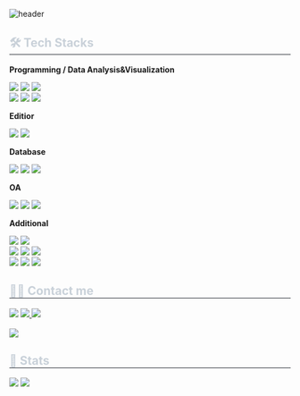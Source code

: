 ![header](https://capsule-render.vercel.app/api?text=Bang%27s%20GITHUB&color=gradient&type=waving&fontAlign=25&fontAlignY=70&fontSize=50&section=footer&height=200)

<div style="text-align: left;"> 
<h2 style="border-bottom: 1px solid #21262d; color: #c9d1d9;"> 🛠️ Tech Stacks </h2>  
<div style="margin: ; text-align: left;">
<!-- Programming / Data Analysis -->
<p><strong>Programming / Data Analysis&Visualization</strong></p>
<img src="https://img.shields.io/badge/Python-3776AB?style=flat&logo=Python&logoColor=white">
<img src="https://img.shields.io/badge/Selenium-43B02A?style=flat&logo=Selenium&logoColor=white">
<img src="https://img.shields.io/badge/Plotly-3F4F75?style=flat&logo=Plotly&logoColor=white"/>
<br/><img src="https://img.shields.io/badge/qgis-589632?style=flat&logo=QGIS&logoColor=white"/>
<img src="https://img.shields.io/badge/scikitlearn-F7931E?style=flat&logo=Scikit-learn&logoColor=white"/>
<img src="https://img.shields.io/badge/R-276DC3?style=flat&logo=R&logoColor=white"/>



<!-- editior -->
<p><strong>Editior</strong></p>
<img src="https://img.shields.io/badge/Jupyter-F37626?style=flat&logo=Jupyter&logoColor=white"/>
<img src="https://img.shields.io/badge/VisualStudioCode-007ACC?style=plastic&logo=visualstudiocode &logoColor=white"/>



<!-- Database -->
<p><strong>Database</strong></p>
<img src="https://img.shields.io/badge/MySQL-4479A1?style=flat&logo=MySQL&logoColor=white">
<img src="https://img.shields.io/badge/Amazon RDS-527FFF?style=plastic&logo=Amazon RDS&logoColor=white">
<img src="https://img.shields.io/badge/postgresql-4169E1?style=plastic&logo=PostgreSQL&logoColor=white"/>



<!-- OA -->
<p><strong>OA</strong></p>
<img src="https://img.shields.io/badge/Google Docs-4285F4?style=flat&logo=Google Docs&logoColor=white"/>
<img src="https://img.shields.io/badge/Google Forms-7248B9?style=flat&logo=Google Forms&logoColor=white"/>
<img src="https://img.shields.io/badge/Google Sheets-34A853?style=flat&logo=Google Sheets&logoColor=white"/>



<!-- Colarbo, communication -->
<p><strong>Additional</strong></p>
<img src="https://img.shields.io/badge/canva-00C4CC?style=flat&logo=Canva&logoColor=white"/>
<img src="https://img.shields.io/badge/Figma-F24E1E?style=flat&logo=Figma&logoColor=white">
<br/><img src="https://img.shields.io/badge/Github-181717?style=flat&logo=Github&logoColor=white">
<img src="https://img.shields.io/badge/Git-F05032?style=flat&logo=Git&logoColor=white">
<img src="https://img.shields.io/badge/Linux-FCC624?style=flat&logo=Linux&logoColor=white">
<br/><img src="https://img.shields.io/badge/Discord-5865F2?style=flat&logo=Discord&logoColor=white">
<img src="https://img.shields.io/badge/Slack-4A154B?style=flat&logo=Slack&logoColor=white">
<img src="https://img.shields.io/badge/Notion-000000?style=flat&logo=Notion&logoColor=white">



<h2 style="border-bottom: 1px solid #21262d; color: #c9d1d9;"> 🧑‍💻 Contact me </h2>
<div style="text-align: left;">
<a href="https://www.instagram.com/ideabangk/"> <img src="https://img.shields.io/badge/Instagram-E4405F?style=flat&logo=Instagram&logoColor=white&link=https://www.instagram.com/ideabangk/"></a>
<a href="https://outrageous-animantarx-649.notion.site/Hojin-Bang-710e4f89de984fb4ae7766f057f5b9c5?pvs=4"> <img src="https://img.shields.io/badge/Notion-000000?style=flat&logo=Notion&logoColor=white&link=https://outrageous-animantarx-649.notion.site/Hojin-Bang-710e4f89de984fb4ae7766f057f5b9c5?pvs=4"> </a>
<a href="mailto:mahao7114@gmail.com"> <img src="https://img.shields.io/badge/Gmail-EA4335?style=flat&logo=Gmail&logoColor=white&link=mailto:mahao7114@gmail.com"></a>
</div>
<br>
<div style="text-align: left;">
<a href="https://hits.seeyoufarm.com"><img src="https://hits.seeyoufarm.com/api/count/incr/badge.svg?url=https%3A%2F%2Fgithub.com%2Fideabangk%2F&count_bg=%23000000&title_bg=%23000000&icon=github.svg&icon_color=%23FFFFFF&title=GitHub&edge_flat=false"></a>
</div>

<h2 style="border-bottom: 1px solid #21262d; color: #c9d1d9;"> 🏅 Stats </h2>
<div style="text-align: left;">
<img src="https://github-readme-stats.vercel.app/api?username=ideabangk&bg_color=60,a29696,1949a9&title_color=ffb8b8&text_color=ffb8b8"/>
<img src="https://github-readme-stats.vercel.app/api/top-langs/?username=ideabangk&layout=compact&bg_color=60,a29696,1949a9&title_color=ffb8b8&text_color=ffb8b8"/>
</div>

    
